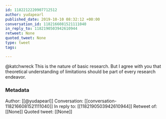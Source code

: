 ```yaml
---
id: 1182212220907712512
author: yudapearl
published_date: 2019-10-10 08:32:12 +00:00
conversation_id: 1182166081521111040
in_reply_to: 1182190503942610944
retweet: None
quoted_tweet: None
type: tweet
tags:

---
```


@katchwreck This is the nature of basic research. But I agree with you that theoretical understanding of limitations should be part of every research endeavor.

### Metadata

Author: [[@yudapearl]]
Conversation: [[conversation-1182166081521111040]]
In reply to: [[1182190503942610944]]
Retweet of: [[None]]
Quoted tweet: [[None]]
